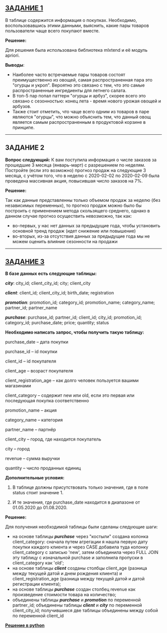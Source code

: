 ## <td><a href="https://github.com/IanaSerezhkina/KarpovCourses/blob/main/%D0%97%D0%B0%D0%B4%D0%B0%D0%BD%D0%B8%D0%B5%201.ipynb" target="_blank"><b>ЗАДАНИЕ 1</b></a></td> 

В таблице содержится информация о покупках. Необходимо, воспользовавшись этими данными, выяснить, какие пары товаров пользователи чаще всего покупают вместе. 

**Решение:** 

Для решения была использована библиотека mlxtend и её модуль apriori. 

**Выводы**: 
- Наиболее часто встречаемые пары товаров состоят преимущественно из овощей, самая распространенная пара это "огурцы и укроп". Вероятно это связано с тем, что это самые распространенные ингредиенты для летнего салата. 
- В топ-5 пар попал паттерн "огурцы и арбуз", скорее всего это связано с сезонностью: конец лета - время нового урожая овощей и арбузов. 
- Также стоит отметить, что чаще всего одним из товаров в паре являются "огурцы", что можно объяснить тем, что данный овощ является самым распространенным в продуктовой корзине в принципе. 

---

## ЗАДАНИЕ 2

**Вопрос следующий:** К вам поступила информация о числе заказов за прошедшие 3 месяца (январь-март) с разрешением по неделям. Постройте (если это возможно) прогноз продаж на следующие 3 месяца, с учётом того, что в неделю с 2020-02-02 по 2020-02-09 была проведена массивная акция, повысившая число заказов на 7%.

**Решение:** 

Так как данные представленны только объемом продаж за неделю (без независимых переменных), то прогноз продаж можно было бы построить с применением метода скользящего среднего, однако в данном случае прогноз осуществить невозможно, так как:
- во-первых, у нас нет данных за предыдущие года, чтобы установить основной тренд продаж (идет снижение или повышение)
- во-вторых, из-за отсутствия данных за предыдущие года мы не можем оценить влияние сезонности на продажи 

---

## <td><a href="https://github.com/IanaSerezhkina/KarpovCourse/blob/main/%D0%97%D0%B0%D0%B4%D0%B0%D0%BD%D0%B8%D0%B5%203" target="_blank"><b>ЗАДАНИЕ 3</b></a></td>

**В базе данных есть следующие таблицы:**

***city***:
city_id;
client_city_id;
city;
client_city

***client***:
client_id;
client_city_id;
birth_date;
registration

***promotion***:
promotion_id;
category_id;
promotion_name;
category_name;
partner_id;
partner_name

***purchase***:
purchase_id;
partner_id;
client_id;
city_id;
promotion_id;
category_id;
purchase_date;
price;
quantity;
status


**Необходимо написать запрос, чтобы получить такую таблицу:**

purchase_date – дата покупки

purchase_id – id покупки

client_id – id покупателя

client_age – возраст покупателя

client_registration_age – как долго человек пользуется вашими магазинами

client_category – содержит new или old, если это первая или последующая покупка соответственно

promotion_name – акция

category_name – категория

partner_name – партнёр

client_city – город, где находится покупатель

city – город

revenue – сумма выручки

quantity – число проданных единиц


**Дополнительные условия:**

1. В таблице должны присутствовать только значения, где в поле status стоит значение 1. 

2. И те значения, где purchase_date находится в диапазоне от 01.05.2020 до 01.08.2020.


**Решение:** 

Для получения необходимой таблицы были сделаны следующие шаги:
- на основе таблицы ***purchase*** через "костыли" создана колонка client_category: сначала путем агрегации я нашла первую дату покупки каждого клиента и через CASE добавила туда колонку client_category с записью 'new', затем объединила через FULL JOIN эту таблицу с изначальной purchase и заполнила пропуски в client_category как 'old';
- на основе таблицы ***client*** созданы столбцы client_age (разница между текущей датой и днем рождения клиента) и client_registration_age (разница между текущей датой и датой регистрации клиента);
- на основе таблицы ***purchase*** создан столбец revenue как произведение стоимости товара на количество;
- объединены таблицы ***purchase*** и ***promotion*** по переменной partner_id; объединены таблицы ***client*** и ***city*** по переменной client_city_id; получившиеся две таблицы объединены между собой по переменной client_id

<td><a href="https://github.com/IanaSerezhkina/KarpovCourses/blob/main/%D0%97%D0%B0%D0%B4%D0%B0%D0%BD%D0%B8%D0%B5%203%20%D1%87%D0%B5%D1%80%D0%B5%D0%B7%20pandahouse.ipynb" target="_blank"><b>Решение в python</b></a></td> 

